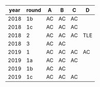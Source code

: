 |year|round|A|B|C|D|
|--|--|--|--|--|--|
|2018|1b|AC|AC|AC||
|2018|1c|AC|AC|AC||
|2018|2|AC|AC|AC|TLE|
|2018|3|AC|AC| | |
|2019|1|AC|AC|AC|AC|
|2019|1a|AC|AC|AC| |
|2019|1b|AC|AC|  | |
|2019|1c|AC|AC|AC| |
